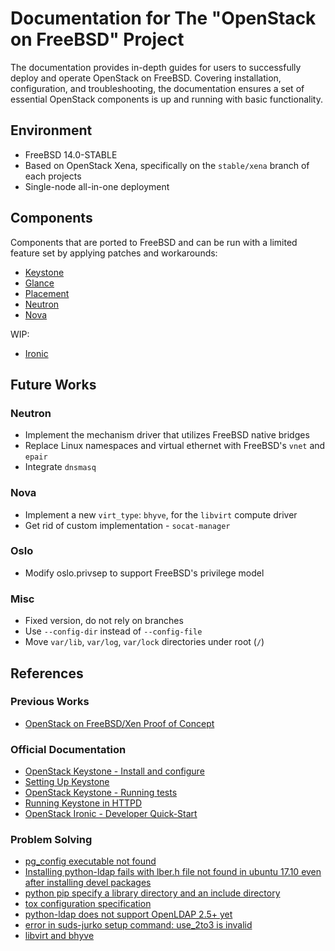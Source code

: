 # Documentation for The "OpenStack on FreeBSD" Project

The documentation provides in-depth guides for users to successfully deploy and operate OpenStack on FreeBSD. Covering installation, configuration, and troubleshooting, the documentation ensures a set of essential OpenStack components is up and running with basic functionality.

## Environment

- FreeBSD 14.0-STABLE
- Based on OpenStack Xena, specifically on the `stable/xena` branch of each projects
- Single-node all-in-one deployment

## Components

Components that are ported to FreeBSD and can be run with a limited feature set by applying patches and workarounds:

- [Keystone](keystone/README.md)
- [Glance](glance/README.md)
- [Placement](placement/README.md)
- [Neutron](neutron/README.md)
- [Nova](nova/README.md)

WIP:

- [Ironic](README.md)

## Future Works

### Neutron

- Implement the mechanism driver that utilizes FreeBSD native bridges
- Replace Linux namespaces and virtual ethernet with FreeBSD's `vnet` and `epair`
- Integrate `dnsmasq`

### Nova

- Implement a new `virt_type`: `bhyve`, for the `libvirt` compute driver
- Get rid of custom implementation - `socat-manager`

### Oslo

- Modify oslo.privsep to support FreeBSD's privilege model

### Misc

- Fixed version, do not rely on branches
- Use `--config-dir` instead of `--config-file`
- Move `var/lib`, `var/log`, `var/lock` directories under root (`/`)

## References

### Previous Works

- [OpenStack on FreeBSD/Xen Proof of Concept](http://empt1e.blogspot.com/2015/06/openstack-on-freebsdxen-proof-of-concept.html)

### Official Documentation

- [OpenStack Keystone - Install and configure](https://docs.openstack.org/keystone/xena/install/keystone-install-ubuntu.html#keystone-install-configure-ubuntu)
- [Setting Up Keystone](https://docs.openstack.org/keystone/latest/contributor/set-up-keystone.html)
- [OpenStack Keystone - Running tests](https://docs.openstack.org/keystone/latest/contributor/testing-keystone.html#)
- [Running Keystone in HTTPD](https://docs.openstack.org/keystone/ocata/apache-httpd.html)
- [OpenStack Ironic - Developer Quick-Start](https://docs.openstack.org/ironic/latest/contributor/dev-quickstart.html)

### Problem Solving

- [pg_config executable not found](https://stackoverflow.com/questions/11618898/pg-config-executable-not-found)
- [Installing python-ldap fails with lber.h file not found in ubuntu 17.10 even after installing devel packages](https://stackoverflow.com/questions/56506294/installing-python-ldap-fails-with-lber-h-file-not-found-in-ubuntu-17-10-even-aft)
- [python pip specify a library directory and an include directory](https://stackoverflow.com/questions/18783390/python-pip-specify-a-library-directory-and-an-include-directory)
- [tox configuration specification](https://tox.wiki/en/latest/config.html)
- [python-ldap does not support OpenLDAP 2.5+ yet](https://github.com/python-ldap/python-ldap/issues/445#issuecomment-983513451)
- [error in suds-jurko setup command: use_2to3 is invalid](https://github.com/andersinno/suds-jurko/issues/6)
- [libvirt and bhyve](https://people.freebsd.org/~rodrigc/libvirt/libvirt-bhyve.html)